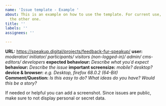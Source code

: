 ```yaml
---
name: 'Issue template - Example '
about: This is an example on how to use the template. For current use, better use
  the other one.
title: ''
labels: ''
assignees: ''

---
```


**URL:** https://speakup.digital/projects/feedback-fur-speakup/
**user:** *moderator/ initiator/ participants/ visitors (non-logged-in)/ admin/ cms-editors/ developers*
**expected behaviour:** *Describe what you´d expect*
**behaviour:** *Describe the issue*
**important screensize:** *mobile? desktop?*
**device & browser:** *e.g. Desktop, firefox 68.0.2 (64-Bit)*
**Comment/Question:** *Is this easy to do? What ideas do you have? Would this be a story?* 

If needed or helpful you can add a screenshot. Since issues are public, make sure to not display personal or secret data.

